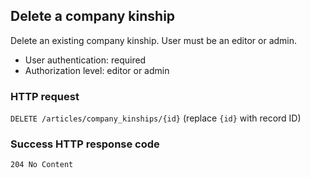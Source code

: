## <a name="company_kinships_delete"></a>Delete a company kinship

Delete an existing company kinship. User must be an editor or admin.

* User authentication: required
* Authorization level: editor or admin

### HTTP request

`DELETE /articles/company_kinships/{id}` (replace `{id}` with record ID)

### Success HTTP response code

`204 No Content`
